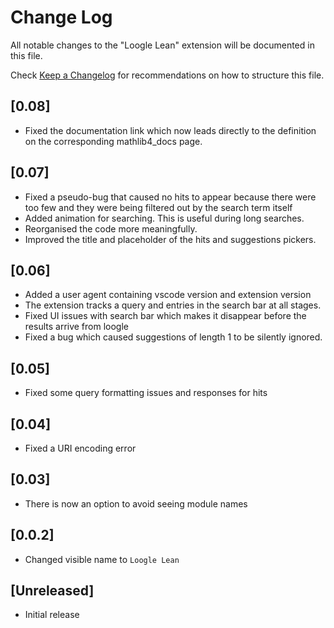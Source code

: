 # Change Log

All notable changes to the "Loogle Lean" extension will be documented in this file.

Check [Keep a Changelog](http://keepachangelog.com/) for recommendations on how to structure this file.

## [0.08]
- Fixed the documentation link which now leads directly to the definition on the corresponding mathlib4_docs page.


## [0.07]
- Fixed a pseudo-bug that caused no hits to appear because there were too few and they were being filtered out by the search term itself
- Added animation for searching. This is useful during long searches.
- Reorganised the code more meaningfully.
- Improved the title and placeholder of the hits and suggestions pickers.

## [0.06]

- Added a user agent containing vscode version and extension version
- The extension tracks a query and entries in the search bar at all stages.
- Fixed UI issues with search bar which makes it disappear before the results arrive from loogle
- Fixed a bug which caused suggestions of length 1 to be silently ignored.

## [0.05]

- Fixed some query formatting issues and responses for hits

## [0.04]

- Fixed a URI encoding error

## [0.03]

- There is now an option to avoid seeing module names

## [0.0.2]

- Changed visible name to `Loogle Lean`

## [Unreleased]

- Initial release

